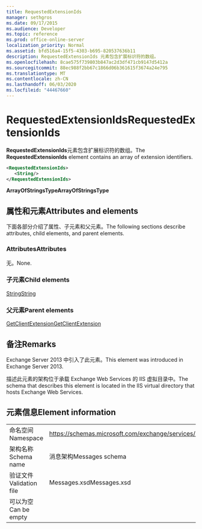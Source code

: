 ```yaml
---
title: RequestedExtensionIds
manager: sethgros
ms.date: 09/17/2015
ms.audience: Developer
ms.topic: reference
ms.prod: office-online-server
localization_priority: Normal
ms.assetid: bfd516a4-15f5-4303-b695-820537636b11
description: RequestedExtensionIds 元素包含扩展标识符的数组。
ms.openlocfilehash: 8cae575f739803b847ac2d3df471cb9147d5412a
ms.sourcegitcommit: 88ec988f2bb67c1866d06b361615f3674a24e795
ms.translationtype: MT
ms.contentlocale: zh-CN
ms.lasthandoff: 06/03/2020
ms.locfileid: "44467660"
---
```

# <a name="requestedextensionids"></a><span data-ttu-id="d5e72-103">RequestedExtensionIds</span><span class="sxs-lookup"><span data-stu-id="d5e72-103">RequestedExtensionIds</span></span>

<span data-ttu-id="d5e72-104">**RequestedExtensionIds**元素包含扩展标识符的数组。</span><span class="sxs-lookup"><span data-stu-id="d5e72-104">The **RequestedExtensionIds** element contains an array of extension identifiers.</span></span> 
  
```XML
<RequestedExtensionIds>
   <String/>
</RequestedExtensionIds>
```

 <span data-ttu-id="d5e72-105">**ArrayOfStringsType**</span><span class="sxs-lookup"><span data-stu-id="d5e72-105">**ArrayOfStringsType**</span></span>
## <a name="attributes-and-elements"></a><span data-ttu-id="d5e72-106">属性和元素</span><span class="sxs-lookup"><span data-stu-id="d5e72-106">Attributes and elements</span></span>

<span data-ttu-id="d5e72-107">下面各部分介绍了属性、子元素和父元素。</span><span class="sxs-lookup"><span data-stu-id="d5e72-107">The following sections describe attributes, child elements, and parent elements.</span></span>
  
### <a name="attributes"></a><span data-ttu-id="d5e72-108">Attributes</span><span class="sxs-lookup"><span data-stu-id="d5e72-108">Attributes</span></span>

<span data-ttu-id="d5e72-109">无。</span><span class="sxs-lookup"><span data-stu-id="d5e72-109">None.</span></span>
  
### <a name="child-elements"></a><span data-ttu-id="d5e72-110">子元素</span><span class="sxs-lookup"><span data-stu-id="d5e72-110">Child elements</span></span>

[<span data-ttu-id="d5e72-111">String</span><span class="sxs-lookup"><span data-stu-id="d5e72-111">String</span></span>](string.md)
  
### <a name="parent-elements"></a><span data-ttu-id="d5e72-112">父元素</span><span class="sxs-lookup"><span data-stu-id="d5e72-112">Parent elements</span></span>

[<span data-ttu-id="d5e72-113">GetClientExtension</span><span class="sxs-lookup"><span data-stu-id="d5e72-113">GetClientExtension</span></span>](getclientextension.md)
  
## <a name="remarks"></a><span data-ttu-id="d5e72-114">备注</span><span class="sxs-lookup"><span data-stu-id="d5e72-114">Remarks</span></span>

<span data-ttu-id="d5e72-115">Exchange Server 2013 中引入了此元素。</span><span class="sxs-lookup"><span data-stu-id="d5e72-115">This element was introduced in Exchange Server 2013.</span></span>
  
<span data-ttu-id="d5e72-116">描述此元素的架构位于承载 Exchange Web Services 的 IIS 虚拟目录中。</span><span class="sxs-lookup"><span data-stu-id="d5e72-116">The schema that describes this element is located in the IIS virtual directory that hosts Exchange Web Services.</span></span>
  
## <a name="element-information"></a><span data-ttu-id="d5e72-117">元素信息</span><span class="sxs-lookup"><span data-stu-id="d5e72-117">Element information</span></span>

|||
|:-----|:-----|
|<span data-ttu-id="d5e72-118">命名空间</span><span class="sxs-lookup"><span data-stu-id="d5e72-118">Namespace</span></span>  <br/> |https://schemas.microsoft.com/exchange/services/2006/messages  <br/> |
|<span data-ttu-id="d5e72-119">架构名称</span><span class="sxs-lookup"><span data-stu-id="d5e72-119">Schema name</span></span>  <br/> |<span data-ttu-id="d5e72-120">消息架构</span><span class="sxs-lookup"><span data-stu-id="d5e72-120">Messages schema</span></span>  <br/> |
|<span data-ttu-id="d5e72-121">验证文件</span><span class="sxs-lookup"><span data-stu-id="d5e72-121">Validation file</span></span>  <br/> |<span data-ttu-id="d5e72-122">Messages.xsd</span><span class="sxs-lookup"><span data-stu-id="d5e72-122">Messages.xsd</span></span>  <br/> |
|<span data-ttu-id="d5e72-123">可以为空</span><span class="sxs-lookup"><span data-stu-id="d5e72-123">Can be empty</span></span>  <br/> ||
   


